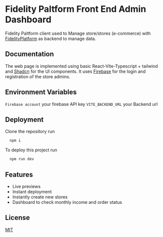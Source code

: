 # Fidelity Paltform Front End Admin Dashboard

Fidelity Paltform client used to Manage store/stores (e-commerce) with [FidelityPlatform](https://github.com/zusby/LoyalityPlatform) as backend to manage data.

## Documentation

The web page is implemented using basic React-Vite-Typescript + tailwind and [Shadcn](https://ui.shadcn.com/) for the UI components. It uses [Firebase](https://firebase.google.com/) for the login and registration of the store admins.

## Environment Variables

`Firebase account` your firebase API key
`VITE_BACKEND_URL` your Backend url

## Deployment

Clone the repository run
```bash
  npm i
```
To deploy this project run
```bash
  npm run dev
```

## Features

- Live previews
- Instant deployment
- Instantly create new stores
- Dashboard to check monthly income and order status

## License

[MIT](https://choosealicense.com/licenses/mit/)
